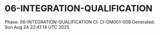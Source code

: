 # 06-INTEGRATION-QUALIFICATION
Phase: 06-INTEGRATION-QUALIFICATION
CI: CI-DM001-008
Generated: Sun Aug 24 22:41:14 UTC 2025
